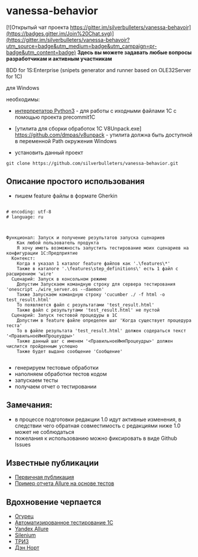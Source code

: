 ﻿# vanessa-behavior

[![Открытый чат проекта https://gitter.im/silverbulleters/vanessa-behavoir](https://badges.gitter.im/Join%20Chat.svg)](https://gitter.im/silverbulleters/vanessa-behavoir?utm_source=badge&utm_medium=badge&utm_campaign=pr-badge&utm_content=badge) **Здесь вы можете задавать любые вопросы разработчикам и активным участникам** 

BDD for 1S:Enterprise (snipets generator and runner based on OLE32Server for 1C)

для Windows

необходимы:

* [интерпретатор Python3](https://www.python.org/) - для работы с иходными файлами 1С с помощью проекта precommit1C
* [утилита для сборки обработок 1С V8Unpack.exe] https://github.com/dmpas/v8unpack - утилита должна быть доступной в переменной Path окружения Windows

* установить данный проект
```
git clone https://github.com/silverbulleters/vanessa-behavior.git
```

## Описание простого использования

* пишем feature файлы в формате Gherkin
```Gherkin

# encoding: utf-8
# language: ru



Функционал: Запуск и получение результатов запуска сценариев
    Как любой пользователь продукта
    Я хочу иметь возможность запустить тестирование моих сценариев на конфигурации 1С:Предприятие 
  Контекст:
    Когда я указал 1 каталог feature файлов как '.\features\*'
    Также в каталоге '.\features\step_definitions\' есть 1 файл с  расширением 'wire' 
  Сценарий: Запуск в консольном режиме
    Допустим Запускаем командную строку для сервера тестирования 'onescript ./wire_server.os --daemon' 
    Также Запускаем командную строку 'cucumber ./ -f html -o test_result.html'
    То появляется файл с результатами 'test_result.html'
    Также файл с результутами 'test_result.html' не пустой
  Сценарий: Запуск тестовой процедуры в 1С
    Допустим в feature файле определен шаг 'Когда существует процедура теста'
    То в файле результата 'test_result.html' должен содераться текст '<ПравильноеИмяПроцеудры>' 
    Также данный шаг с именем '<ПравильноеИмяПроцеудры>' должен числится пройденным успешно  
    Также будет выдано сообщение 'Сообщение'


```

* генерируем тестовые обработки
* наполняем обработки тестов кодом
* запускаем тесты 
* получаем отчет о тестировании

## Замечания:

* в процессе подготовки редакции 1.0 идут активные изменения, в следствии чего обратная совместимость с редакциями ниже 1.0 может не соблюдаться
* пожелания к использованию можно фиксировать в виде Github Issues

## Известные публикации

* [Первичная публикация](http://habrahabr.ru/post/252473/)
* [Пример отчета Allure на основе тестов](http://youtu.be/982gF1wY8sM)

## Вдохновение черпается 

* [Огурец](https://cukes.info/)
* [Автоматизированное тестирование 1С](http://v8.1c.ru/overview/Term_000000816.htm)
* [Yandex Allure](http://allure.qatools.ru/)
* [Silenium](http://docs.seleniumhq.org/)
* [ТРИЗ](https://ru.wikipedia.org/wiki/%D0%A2%D0%B5%D0%BE%D1%80%D0%B8%D1%8F_%D1%80%D0%B5%D1%88%D0%B5%D0%BD%D0%B8%D1%8F_%D0%B8%D0%B7%D0%BE%D0%B1%D1%80%D0%B5%D1%82%D0%B0%D1%82%D0%B5%D0%BB%D1%8C%D1%81%D0%BA%D0%B8%D1%85_%D0%B7%D0%B0%D0%B4%D0%B0%D1%87)
* [Дэн Норт](http://en.wikipedia.org/wiki/Acceptance_test-driven_development) 
